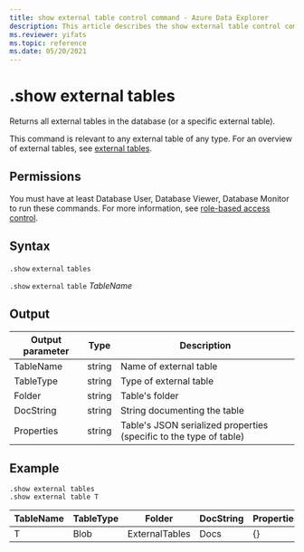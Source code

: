 ```yaml
---
title: show external table control command - Azure Data Explorer
description: This article describes the show external table control command in Azure Data Explorer 
ms.reviewer: yifats
ms.topic: reference
ms.date: 05/20/2021
---
```

# .show external tables

Returns all external tables in the database (or a specific external table).

This command is relevant to any external table of any type. For an overview of external tables, see [external tables](../query/schema-entities/externaltables.md).

## Permissions

You must have at least Database User, Database Viewer, Database Monitor to run these commands. For more information, see [role-based access control](access-control/role-based-access-control.md).

## Syntax

`.show` `external` `tables`

`.show` `external` `table` *TableName*

## Output

| Output parameter | Type   | Description                                                         |
|------------------|--------|---------------------------------------------------------------------|
| TableName        | string | Name of external table                                             |
| TableType        | string | Type of external table                                              |
| Folder           | string | Table's folder                                                     |
| DocString        | string | String documenting the table                                       |
| Properties       | string | Table's JSON serialized properties (specific to the type of table) |

## Example

```kusto
.show external tables
.show external table T
```

| TableName | TableType | Folder         | DocString | Properties |
|-----------|-----------|----------------|-----------|------------|
| T         | Blob      | ExternalTables | Docs      | {}         |
